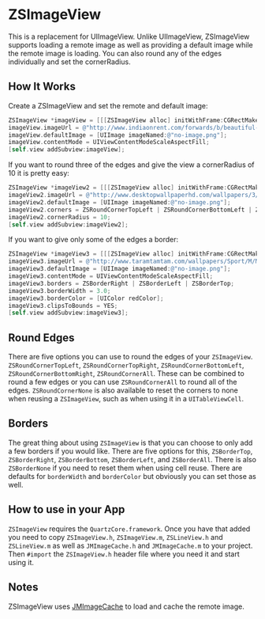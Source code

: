 ZSImageView
=============

This is a replacement for UIImageView. Unlike UIImageView, ZSImageView supports loading a remote image
as well as providing a default image while the remote image is loading.  You can also round any of the
edges individually and set the cornerRadius.

How It Works
---

Create a ZSImageView and set the remote and default image:

```objective-c
ZSImageView *imageView = [[[ZSImageView alloc] initWithFrame:CGRectMake(0, 0, 200.0f, 200.0f)] autorelease];
imageView.imageUrl = @"http://www.indiaonrent.com/forwards/b/beautiful-mountains/res/593qen.jpg";
imageView.defaultImage = [UIImage imageNamed:@"no-image.png"];
imageView.contentMode = UIViewContentModeScaleAspectFill;
[self.view addSubview:imageView];
```

If you want to round three of the edges and give the view a cornerRadius of 10 it is pretty easy:

```objective-c
ZSImageView *imageView2 = [[[ZSImageView alloc] initWithFrame:CGRectMake(0, 0, 200.0f, 200.0f)] autorelease];
imageView2.imageUrl = @"http://www.desktopwallpaperhd.com/wallpapers/3/4501.jpg";
imageView2.defaultImage = [UIImage imageNamed:@"no-image.png"];
imageView2.corners = ZSRoundCornerTopLeft | ZSRoundCornerBottomLeft | ZSRoundCornerTopRight;
imageView2.cornerRadius = 10;
[self.view addSubview:imageView2];
```
If you want to give only some of the edges a border:

```objective-c
ZSImageView *imageView3 = [[[ZSImageView alloc] initWithFrame:CGRectMake(140, 300, 100.0f, 100.0f)] autorelease];
imageView3.imageUrl = @"http://www.taramtamtam.com/wallpapers/Sport/M/Mountain_biking/images/Mountain_biking_3.jpg";
imageView3.defaultImage = [UIImage imageNamed:@"no-image.png"];
imageView3.contentMode = UIViewContentModeScaleAspectFill;
imageView3.borders = ZSBorderRight | ZSBorderLeft | ZSBorderTop;
imageView3.borderWidth = 3.0;
imageView3.borderColor = [UIColor redColor];
imageView3.clipsToBounds = YES;
[self.view addSubview:imageView3];
```

Round Edges
---
There are five options you can use to round the edges of your `ZSImageView`. `ZSRoundCornerTopLeft`, `ZSRoundCornerTopRight`, `ZSRoundCornerBottomLeft`, `ZSRoundCornerBottomRight`, `ZSRoundCornerAll`. These can be combined to round a few edges or you can use `ZSRoundCornerAll` to round all of the edges. `ZSRoundCornerNone` is also available to reset the corners to none when reusing a `ZSImageView`, such as when using it in a `UITableViewCell`.

Borders
---
The great thing about using `ZSImageView` is that you can choose to only add a few borders if you would like. There are five options for this, `ZSBorderTop`, `ZSBorderRight`, `ZSBorderBottom`, `ZSBorderLeft`, and `ZSBorderAll`. There is also `ZSBorderNone` if you need to reset them when using cell reuse. There are defaults for `borderWidth` and `borderColor` but obviously you can set those as well.

How to use in your App
---
`ZSImageView` requires the `QuartzCore.framework`. Once you have that added you need to copy `ZSImageView.h`, `ZSImageView.m`, `ZSLineView.h` and `ZSLineView.m` as well as `JMImageCache.h` and `JMImageCache.m` to your project. Then `#import` the `ZSImageView.h`
header file where you need it and start using it.

Notes
---

ZSImageView uses [JMImageCache](https://github.com/jakemarsh/JMImageCache) to load and cache the remote image.
